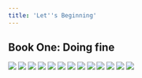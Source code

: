 ```yaml
---
title: 'Let''s Beginning'
---
```


## Book One: Doing fine

![](images/ribald-youth/part-1/pg0.jpg)
![](images/ribald-youth/part-1/pg1.jpg)
![](images/ribald-youth/part-1/pg2.jpg)
![](images/ribald-youth/part-1/pg3.jpg)
![](images/ribald-youth/part-1/pg4.jpg)
![](images/ribald-youth/part-1/pg5.jpg)
![](images/ribald-youth/part-1/pg6.jpg)
![](images/ribald-youth/part-1/pg7.jpg)
![](images/ribald-youth/part-1/pg8.jpg)
![](images/ribald-youth/part-1/pg9.jpg)
![](images/ribald-youth/part-1/pg10.jpg)
![](images/ribald-youth/part-1/pg11.jpg)
![](images/ribald-youth/part-1/pg12.jpg)